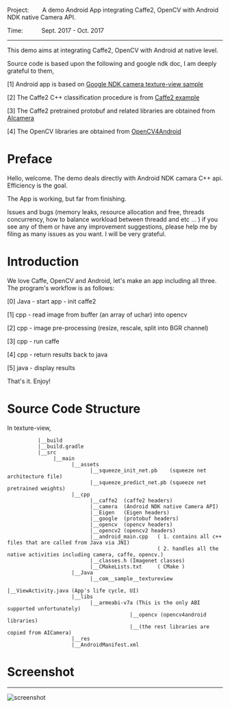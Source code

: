 Project: &nbsp;&nbsp;&nbsp;&nbsp;&nbsp;&nbsp; A demo Android App integrating Caffe2, OpenCV with Android NDK native Camera API. 

Time: &nbsp;&nbsp;&nbsp;&nbsp;&nbsp;&nbsp;&nbsp;&nbsp;&nbsp; Sept. 2017 - Oct. 2017
____________________________________________________________________________________

This demo aims at integrating Caffe2, OpenCV with Android at native level.

Source code is based upon the following and google ndk doc, I am deeply grateful to them,   

[1] Android app is based on [Google NDK camera texture-view sample](https://github.com/googlesamples/android-ndk/tree/master/camera)

[2] The Caffe2 C++ classification procedure is from [Caffe2 example](https://github.com/leonardvandriel/caffe2_cpp_tutorial/blob/master/src/caffe2/binaries/pretrained.cc)

[3] The Caffe2 pretrained protobuf and related libraries are obtained from [AIcamera](https://github.com/bwasti/AICamera)

[4] The OpenCV libraries are obtained from [OpenCV4Android](https://github.com/opencv/opencv/tree/master/samples/android)      

# Preface

Hello, welcome. The demo deals directly with Android NDK camara C++ api. Efficiency is the goal. 

The App is working, but far from finishing. 

Issues and bugs (memory leaks, resource allocation and free, threads concurrency, how to balance workload between threadd and etc ... ) if you see any of them or have any improvement suggestions, please help me by filing as many issues as you want. I will be very grateful. 

# Introduction

We love Caffe, OpenCV and Android, let's make an app including all three. 
The program's workflow is as follows:

[0] Java - start app - init caffe2

[1] cpp - read image from buffer (an array of uchar) into opencv

[2] cpp - image pre-processing (resize, rescale, split into BGR channel)

[3] cpp - run caffe

[4] cpp - return results back to java

[5] java - display results

That's it. Enjoy!

# Source Code Structure

  In texture-view,
           
              |__build
              |__build.gradle
              |__src
                   |__main
                         |__assets
                               |__squeeze_init_net.pb    (squeeze net architecture file)
                               |__squeeze_predict_net.pb (squeeze net pretrained weights)
                         |__cpp
                               |__caffe2  (caffe2 headers)
                               |__camera  (Android NDK native Camera API)
                               |__Eigen   (Eigen headers)
                               |__google  (protobuf headers)
                               |__opencv  (opencv headers)
                               |__opencv2 (opencv2 headers)
                               |__android_main.cpp   ( 1. contains all c++ files that are called from Java via JNI)
                                                     ( 2. handles all the native activities including camera, caffe, opencv.)
                               |__classes.h (Imagenet classes)
                               |__CMakeLists.txt     ( CMake )
                         |__Java
                               |__com__sample__textureview
                                                       |__ViewActivity.java (App's life cycle, UI)
                         |__libs
                               |__armeabi-v7a (This is the only ABI supported unfortunately)
                                            |__opencv (opencv4android libraries)
                                            |__(the rest libraries are copied from AICamera)
                         |__res
                         |__AndroidManifest.xml
                               

# Screenshot
-----------
![screenshot](https://github.com/yge58/caffe2-opencv-ndkcamera/blob/master/device-2017-10-23-185701.png)


